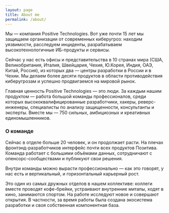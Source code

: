```yaml
---
layout: page
title: About me
permalink: /about/
---
```


Мы — компания Positive Technologies. Вот уже почти 15 лет мы защищаем организации от современных киберугроз: находим уязвимости, расследуем инциденты, разрабатываем высокотехнологичные ИБ-продукты и сервисы.

Сейчас у нас есть офисы и представительства в 10 странах мира (США, Великобритания, Италия, Швейцария, Чехия, Ю.Корея, Индия, ОАЭ, Китай, Россия), из которых два — центры разработки в России и в Чехии. Мы делаем более десяти продуктов в области противодействия киберугрозам и успешно продвигаемся на мировой рынок.

Главная ценность Positive Technologies — это люди. За каждым нашим продуктом — работа большой команды профессионалов, среди которых высококвалифицированные разработчики, хакеры, реверс-инженеры, специалисты по анализу защищенности, консультанты и эксперты. Вместе мы — 750 сильных, амбициозных и креативных единомышленников.

### О команде

Сейчас в отделе больше 20 человек, и он продолжает расти. На плечах фронтэнд-разработчиков интерфейс почти всех продуктов Позитива. Команда работает с большими объёмами данных, сотрудничают с опенсорс-сообществами и публикуют свои решения.

Внутри команды можно вырасти профессионально — как это говорят, у нас есть и вертикальный, и горизонтальный карьерный рост.

Это один из самых дружных отделов в нашем коллективе: коллеги вместе проводят кофе-брейки, устраивают внутренние митапы, ходят в кино, занимаются спортом. На работе исследуют новое и совершают открытия. В частности, за время работы была создана экосистема разработки и своя собственная компонентная база.
